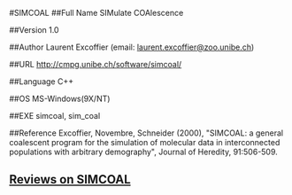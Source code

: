 #SIMCOAL
##Full Name
SIMulate COAlescence

##Version
1.0

##Author
Laurent Excoffier (email: laurent.excoffier@zoo.unibe.ch)

##URL
http://cmpg.unibe.ch/software/simcoal/

##Language
C++

##OS
MS-Windows(9X/NT)

##EXE
simcoal, sim_coal

##Reference
Excoffier, Novembre, Schneider (2000), "SIMCOAL: a general coalescent program for the simulation of molecular data in interconnected populations with arbitrary demography", Journal of Heredity, 91:506-509.


## [Reviews on SIMCOAL](https://github.com/gaow/genetic-analysis-software/issues/511)